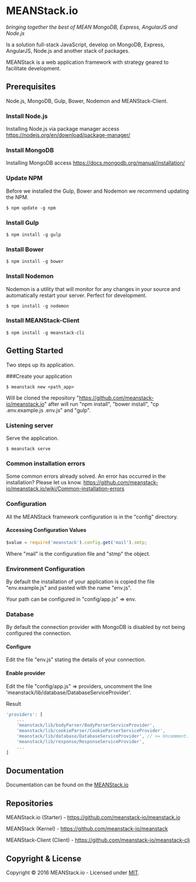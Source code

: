 # MEANStack.io
*bringing together the best of MEAN MongoDB, Express, AngularJS and Node.js*

Is a solution full-stack JavaScript, develop on MongoDB, Express, AngularJS, Node.js and another stack of packages.

MEANStack is a web application framework with strategy geared to facilitate development.

## Prerequisites
Node.js, MongoDB, Gulp, Bower, Nodemon and MEANStack-Client.

### Install Node.js
Installing Node.js via package manager access <a href="https://nodejs.org/en/download/package-manager/">https://nodejs.org/en/download/package-manager/</a>

### Install MongoDB
Installing MongoDB access <a href="https://docs.mongodb.org/manual/installation/">https://docs.mongodb.org/manual/installation/</a>

### Update NPM
Before we installed the Gulp, Bower and Nodemon we recommend updating the NPM.
```
$ npm update -g npm
```

### Install Gulp
```
$ npm install -g gulp
```

### Install Bower
```
$ npm install -g bower
```

### Install Nodemon
Nodemon is a utility that will monitor for any changes in your source and automatically restart your server. Perfect for development.
```
$ npm install -g nodemon
```

### Install MEANStack-Client
```
$ npm install -g meanstack-cli
```

## Getting Started
Two steps up its application.

###Create your application
```
$ meanstack new <path_app>
```
Will be cloned the repository "https://github.com/meanstack-io/meanstack.io" after will run "npm install", "bower install", "cp .env.example.js .env.js" and "gulp". 


### Listening server
Serve the application.
```
$ meanstack serve
```

### Common installation errors
Some common errors already solved. An error has occurred in the installation? Please let us know.
https://github.com/meanstack-io/meanstack.io/wiki/Common-installation-errors

### Configuration
All the MEANStack framework configuration is in the "config" directory.

#### Accessing Configuration Values
```js
$value = require('meanstack').config.get('mail').smtp;
```
Where "mail" is the configuration file and "stmp" the object.

### Environment Configuration
By default the installation of your application is copied the file "env.example.js" and pasted with the name "env.js".

Your path can be configured in "config/app.js" => env.

### Database
By default the connection provider with MongoDB is disabled by not being configured the connection.

#### Configure
Edit the file "env.js" stating the details of your connection.

#### Enable provider
Edit the file "config/app.js" => providers, uncomment the line 'meanstack/lib/database/DatabaseServiceProvider'.

Result
```js
'providers': [
    ...
    'meanstack/lib/bodyParser/BodyParserServiceProvider',
    'meanstack/lib/cookieParser/CookieParserServiceProvider',
    'meanstack/lib/database/DatabaseServiceProvider', // <= Uncomment.
    'meanstack/lib/response/ResponseServiceProvider',
    ...
]
```
## Documentation
Documentation can be found on the [MEANStack.io](http://meanstack.io)

## Repositories

MEANStack.io (Starter) - https://github.com/meanstack-io/meanstack.io

MEANStack (Kernel) - https://github.com/meanstack-io/meanstack

MEANStack-Client (Client) - https://github.com/meanstack-io/meanstack-cli

## Copyright & License

Copyright © 2016 MEANStack.io - Licensed under [MIT](https://github.com/meanstack-io/meanstack.io/blob/master/License).
